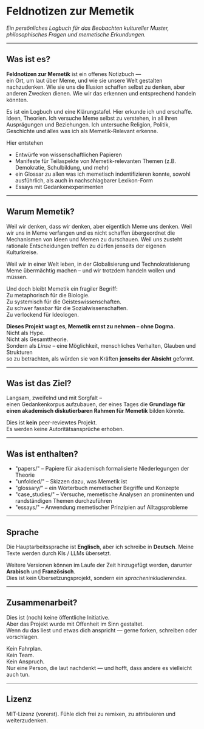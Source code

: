 # Feldnotizen zur Memetik

*Ein persönliches Logbuch für das Beobachten kultureller Muster, philosophisches Fragen und memetische Erkundungen.*

---

## Was ist es?

**Feldnotizen zur Memetik** ist ein offenes Notizbuch —  
ein Ort, um laut über Meme, und wie sie unsere Welt gestalten nachzudenken.
Wie sie uns die Illusion schaffen selbst zu denken, aber anderen Zwecken dienen.
Wie wir das erkennen und entsprechend handeln könnten.

Es ist ein Logbuch und eine Klärungstafel.
Hier erkunde ich und erschaffe. Ideen, Theorien.
Ich versuche Meme selbst zu verstehen, in all ihren Ausprägungen und Beziehungen.
Ich untersuche Religion, Politik, Geschichte und alles was ich als Memetik-Relevant erkenne.

Hier entstehen
- Entwürfe von wissenschaftlichen Papieren
- Manifeste für Teilaspekte von Memetik-relevanten Themen (z.B. Demokratie, Schulbildung, und mehr)
- ein Glossar zu allen was ich memetisch indentifizieren konnte, sowohl ausführlich, als auch in nachschlagbarer Lexikon-Form
- Essays mit Gedankenexperimenten

---

## Warum Memetik?

Weil wir denken, dass wir denken, aber eigentlich Meme uns denken.
Weil wir uns in Meme verfangen und es nicht schaffen übergeordnet die Mechanismen von Ideen und Memen zu durschauen.
Weil uns zusteht rationale Entscheidungen treffen zu dürfen jenseits der eigenen Kulturkreise.

Weil wir in einer Welt leben, in der Globalisierung und Technokratisierung Meme übermächtig machen – und wir trotzdem handeln wollen und müssen.


Und doch bleibt Memetik ein fragiler Begriff:  
Zu metaphorisch für die Biologie.  
Zu systemisch für die Geisteswissenschaften.  
Zu schwer fassbar für die Sozialwissenschaften.  
Zu verlockend für Ideologen.

**Dieses Projekt wagt es, Memetik ernst zu nehmen – ohne Dogma.**  
Nicht als Hype.  
Nicht als Gesamttheorie.  
Sondern als *Linse* – eine Möglichkeit, menschliches Verhalten, Glauben und Strukturen  
so zu betrachten, als würden sie von Kräften **jenseits der Absicht** geformt.

---

## Was ist das Ziel?

Langsam, zweifelnd und mit Sorgfalt –  
einen Gedankenkorpus aufzubauen, der eines Tages die **Grundlage für einen akademisch diskutierbaren Rahmen für Memetik** bilden könnte.

Dies ist **kein** peer-reviewtes Projekt.  
Es werden keine Autoritätsansprüche erhoben.

---

## Was ist enthalten?

- "papers/" – Papiere für akademisch formalisierte Niederlegungen der Theorie
- "unfolded/" – Skizzen dazu, was Memetik ist
- "glossary/" – ein Wörterbuch memetischer Begriffe und Konzepte
- "case_studies/" – Versuche, memetische Analysen an prominenten und randständigen Themen durchzuführen
- "essays/" – Anwendung memetischer Prinzipien auf Alltagsprobleme

---

## Sprache

Die Hauptarbeitssprache ist **Englisch**, aber ich schreibe in **Deutsch**. Meine Texte werden durch KIs / LLMs übersetzt.    

Weitere Versionen können im Laufe der Zeit hinzugefügt werden, darunter **Arabisch** und **Französisch**.  
Dies ist kein Übersetzungsprojekt, sondern ein *spracheninkludierendes*.

---

## Zusammenarbeit?

Dies ist (noch) keine öffentliche Initiative.  
Aber das Projekt wurde mit Offenheit im Sinn gestaltet.  
Wenn du das liest und etwas dich anspricht — gerne forken, schreiben oder vorschlagen.

Kein Fahrplan.  
Kein Team.  
Kein Anspruch.  
Nur eine Person, die laut nachdenkt — und hofft, dass andere es vielleicht auch tun.

---

## Lizenz

MIT-Lizenz (vorerst). Fühle dich frei zu remixen, zu attribuieren und weiterzudenken.